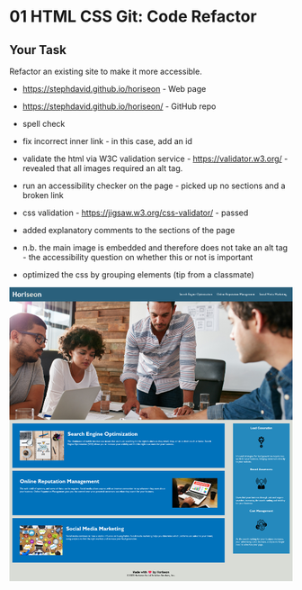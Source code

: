 # 01 HTML CSS Git: Code Refactor

## Your Task

Refactor an existing site to make it more accessible.

- https://stephdavid.github.io/horiseon - Web page

- https://stephdavid.github.io/horiseon/ - GitHub repo

- spell check

- fix incorrect inner link - in this case, add an id

- validate the html via W3C validation service - https://validator.w3.org/ - revealed that all images required an alt tag.

- run an accessibility checker on the page - picked up no sections and a broken link

- css validation - https://jigsaw.w3.org/css-validator/ - passed

- added explanatory comments to the sections of the page

- n.b. the main image is embedded and therefore does not take an alt tag - the accessibility question on whether this or not is important
  
- optimized the css by grouping elements (tip from a classmate)

<img src="horiseon.png" alt="horiseon webpage">


